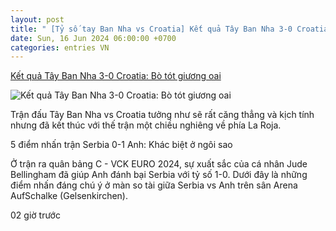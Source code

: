 ```yaml
---
layout: post
title: " [Tỷ số tay Ban Nha vs Croatia] Kết quả Tây Ban Nha 3-0 Croatia: Bò tót giương oai"
date: Sun, 16 Jun 2024 06:00:00 +0700
categories: entries VN
---
```

[Kết quả Tây Ban Nha 3-0 Croatia: Bò tót giương oai](https://bongdaplus.vn/euro-cup-chau-au/ket-qua-tay-ban-nha-vs-croatia-bo-tot-giuong-oai-4351762406.html)

![Kết quả Tây Ban Nha 3-0 Croatia: Bò tót giương oai](https://cdn.bongdaplus.vn/assets/Assets/Media/2024/06/16/77/ket-qua-tay-ban-nha-vs-croatia.jpg)

Trận đấu Tây Ban Nha vs Croatia tưởng như sẽ rất căng thẳng và kịch tính nhưng đã kết thúc với thế trận một chiều nghiêng về phía La Roja.

5 điểm nhấn trận Serbia 0-1 Anh: Khác biệt ở ngôi sao

Ở trận ra quân bảng C - VCK EURO 2024, sự xuất sắc của cá nhân Jude Bellingham đã giúp Anh đánh bại Serbia với tỷ số 1-0. Dưới đây là những điểm nhấn đáng chú ý ở màn so tài giữa Serbia vs Anh trên sân Arena AufSchalke (Gelsenkirchen).

02 giờ trước

